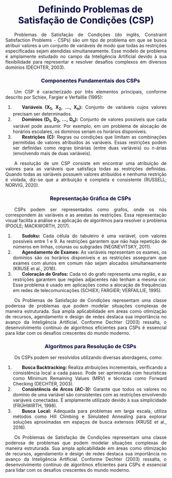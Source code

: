 <div style="text-indent: 2em; text-align: justify;">

<h1 style="color: #070743; font-weight: bold; text-align: center">Definindo Problemas de Satisfação de Condições (CSP)</h1> 

Problemas de Satisfação de Condições (do inglês, Constraint Satisfaction Problems - CSPs) são um tipo de problema em que se busca atribuir valores a um conjunto de variáveis de modo que todas as restrições especificadas sejam atendidas simultaneamente. Esse modelo de problema é amplamente estudado no campo da Inteligência Artificial devido à sua flexibilidade para representar e resolver desafios complexos em diversos domínios (DECHTER, 2003).

<h3 style="color: #070743; font-weight: bold; text-align: center">Componentes Fundamentais dos CSPs</h3>

<p>Um CSP é caracterizado por três elementos principais, conforme descrito por Schiex, Fargier e Verfaillie (1995):</p>

<ol>
    <li><strong>Variáveis (X<sub>1</sub>, X<sub>2</sub>, ..., X<sub>n</sub>):</strong> Conjunto de variáveis cujos valores precisam ser determinados.</li>
    <li><strong>Domínios (D<sub>1</sub>, D<sub>2</sub>, ..., D<sub>n</sub>):</strong> Conjunto de valores possíveis que cada variável pode assumir. Por exemplo, em um problema de alocação de horários escolares, os domínios seriam os horários disponíveis.</li>
    <li><strong>Restrições (C):</strong> Regras ou condições que limitam as combinações permitidas de valores atribuídos às variáveis. Essas restrições podem ser definidas como regras binárias (entre duas variáveis) ou n-árias (envolvendo mais de duas variáveis).</li>
</ol>

<p>A resolução de um CSP consiste em encontrar uma atribuição de valores para as variáveis que satisfaça todas as restrições definidas. Quando todas as variáveis possuem valores atribuídos e nenhuma restrição é violada, diz-se que a atribuição é completa e consistente (RUSSELL; NORVIG, 2020).</p>


<h3 style="color: #070743; font-weight: bold; text-align: center">Representação Gráfica de CSPs</h3>

CSPs podem ser representados como grafos, onde os nós correspondem às variáveis e as arestas às restrições. Essa representação visual facilita a análise e a aplicação de algoritmos para resolver o problema (POOLE; MACKWORTH, 2017).

<ol>
    <li><strong>Sudoku:</strong> Cada célula do tabuleiro é uma variável, com valores possíveis entre 1 e 9. As restrições garantem que não haja repetição de números em linhas, colunas ou subgrades (NEGNEVITSKY, 2011).</li>
    <li><strong>Agendamento de Exames:</strong> As variáveis representam os exames, os domínios são os horários disponíveis e as restrições asseguram que exames com alunos em comum não sejam alocados simultaneamente (KRUSE et al., 2016).</li>
    <li><strong>Coloração de Grafos:</strong> Cada nó do grafo representa uma região, e as restrições garantem que regiões adjacentes não tenham a mesma cor. Esse problema é usado em aplicações como a alocação de frequências em redes de telecomunicações (SCHIEX; FARGIER; VERFAILLIE, 1995).</li>
</ol>

Os Problemas de Satisfação de Condições representam uma classe poderosa de problemas que podem modelar situações complexas de maneira estruturada. Sua ampla aplicabilidade em áreas como otimização de recursos, agendamento e design de redes destaca sua importância no avanço da Inteligência Artificial. Conforme Dechter (2003) ressalta, o desenvolvimento contínuo de algoritmos eficientes para CSPs é essencial para lidar com os desafios crescentes do mundo moderno.

<h3 style="color: #070743; font-weight: bold; text-align: center">Algoritmos para Resolução de CSPs</h3>

<p>Os CSPs podem ser resolvidos utilizando diversas abordagens, como:</p>

<ol>
    <li><strong>Busca Backtracking:</strong> Realiza atribuições incrementais, verificando a consistência local a cada passo. Pode ser aprimorada com heurísticas como Minimum Remaining Values (MRV) e técnicas como Forward Checking (DECHTER, 2003).</li>
    <li><strong>Consistência de Arcos (AC-3):</strong> Garante que todos os valores no domínio de uma variável são consistentes com as restrições envolvendo variáveis conectadas. É amplamente utilizado devido à sua simplicidade (FRÜHWIRTH, 1998).</li>
    <li><strong>Busca Local:</strong> Adequada para problemas em larga escala, utiliza métodos como Hill Climbing e Simulated Annealing para explorar soluções aproximadas em espaços de busca extensos (KRUSE et al., 2016).</li>
</ol>

<p>Os Problemas de Satisfação de Condições representam uma classe poderosa de problemas que podem modelar situações complexas de maneira estruturada. Sua ampla aplicabilidade em áreas como otimização de recursos, agendamento e design de redes destaca sua importância no avanço da Inteligência Artificial. Conforme Dechter (2003) ressalta, o desenvolvimento contínuo de algoritmos eficientes para CSPs é essencial para lidar com os desafios crescentes do mundo moderno.
